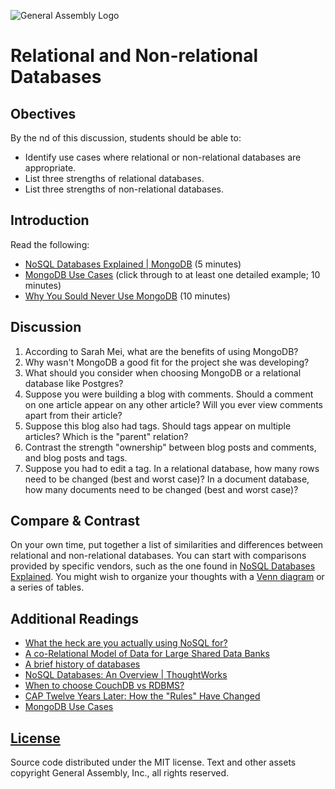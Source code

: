 ![General Assembly Logo](http://i.imgur.com/ke8USTq.png)

Relational and Non-relational Databases
=======================================

Obectives
---------

By the nd of this discussion, students should be able to:

- Identify use cases where relational or non-relational databases are appropriate.
- List three strengths of relational databases.
- List three strengths of non-relational databases.

Introduction
------------

Read the following:
- [NoSQL Databases Explained | MongoDB](https://www.mongodb.com/nosql-explained) (5 minutes)
- [MongoDB Use Cases](http://docs.mongodb.org/ecosystem/use-cases/) (click through to at least one detailed example; 10 minutes)
- [Why You Sould Never Use MongoDB](http://www.sarahmei.com/blog/2013/11/11/why-you-should-never-use-mongodb/) (10 minutes)

Discussion
----------

1. According to Sarah Mei, what are the benefits of using MongoDB?
1. Why wasn't MongoDB a good fit for the project she was developing?
1. What should you consider when choosing MongoDB or a relational database like Postgres?
1. Suppose you were building a blog with comments. Should a comment on one article appear on any other article? Will you ever view comments apart from their article?
1. Suppose this blog also had tags. Should tags appear on multiple articles? Which is the "parent" relation?
1. Contrast the strength "ownership" between blog posts and comments, and blog posts and tags.
1. Suppose you had to edit a tag. In a relational database, how many rows need to be changed (best and worst case)? In a document database, how many documents need to be changed (best and worst case)?

Compare & Contrast
------------------

On your own time, put together a list of similarities and differences between relational and non-relational databases. You can start with comparisons provided by specific vendors, such as the one found in [NoSQL Databases Explained](https://www.mongodb.com/nosql-explained). You might wish to organize your thoughts with a [Venn diagram](https://en.wikipedia.org/wiki/Venn_diagram) or a series of tables.

Additional Readings
-------------------

- [What the heck are you actually using NoSQL for?](http://highscalability.com/blog/2010/12/6/what-the-heck-are-you-actually-using-nosql-for.html)
- [A co-Relational Model of Data for Large Shared Data Banks](http://queue.acm.org/detail.cfm?id=1961297&repost)
- [A brief history of databases](http://avant.org/media/history-of-databases)
- [NoSQL Databases: An Overview | ThoughtWorks](http://www.thoughtworks.com/insights/blog/nosql-databases-overview)
- [When to choose CouchDB vs RDBMS?](http://stackoverflow.com/a/2731207/402618)
- [CAP Twelve Years Later: How the "Rules" Have Changed](http://www.infoq.com/articles/cap-twelve-years-later-how-the-rules-have-changed)
- [MongoDB Use Cases](http://docs.mongodb.org/ecosystem/use-cases/)

[License](LICENSE)
------------------

Source code distributed under the MIT license. Text and other assets copyright
General Assembly, Inc., all rights reserved.
